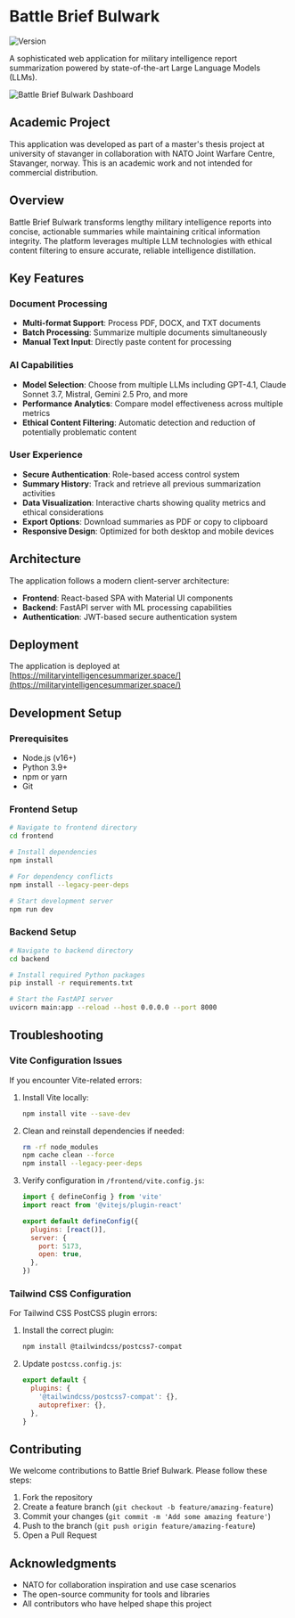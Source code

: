 # Battle Brief Bulwark

![Version](https://img.shields.io/badge/version-1.0.0-blue.svg)

A sophisticated web application for military intelligence report summarization powered by state-of-the-art Large Language Models (LLMs).

![Battle Brief Bulwark Dashboard](https://raw.githubusercontent.com/RanaMuhammadUmair/Battle-Brief-Bulwark/main/frontend/public/picture/Battle-brief-bulwark.gif)

## Academic Project

This application was developed as part of a master's thesis project at university of stavanger in collaboration with NATO Joint Warfare Centre, Stavanger, norway. This is an academic work and not intended for commercial distribution.

## Overview

Battle Brief Bulwark transforms lengthy military intelligence reports into concise, actionable summaries while maintaining critical information integrity. The platform leverages multiple LLM technologies with ethical content filtering to ensure accurate, reliable intelligence distillation.

## Key Features

### Document Processing
- **Multi-format Support**: Process PDF, DOCX, and TXT documents
- **Batch Processing**: Summarize multiple documents simultaneously
- **Manual Text Input**: Directly paste content for processing

### AI Capabilities
- **Model Selection**: Choose from multiple LLMs including GPT-4.1, Claude Sonnet 3.7, Mistral, Gemini 2.5 Pro, and more
- **Performance Analytics**: Compare model effectiveness across multiple metrics
- **Ethical Content Filtering**: Automatic detection and reduction of potentially problematic content

### User Experience
- **Secure Authentication**: Role-based access control system
- **Summary History**: Track and retrieve all previous summarization activities
- **Data Visualization**: Interactive charts showing quality metrics and ethical considerations
- **Export Options**: Download summaries as PDF or copy to clipboard
- **Responsive Design**: Optimized for both desktop and mobile devices

## Architecture

The application follows a modern client-server architecture:

- **Frontend**: React-based SPA with Material UI components
- **Backend**: FastAPI server with ML processing capabilities
- **Authentication**: JWT-based secure authentication system

## Deployment

The application is deployed at [https://militaryintelligencesummarizer.space/](https://militaryintelligencesummarizer.space/)

## Development Setup

### Prerequisites
- Node.js (v16+)
- Python 3.9+
- npm or yarn
- Git

### Frontend Setup

```bash
# Navigate to frontend directory
cd frontend

# Install dependencies
npm install

# For dependency conflicts
npm install --legacy-peer-deps

# Start development server
npm run dev
```

### Backend Setup

```bash
# Navigate to backend directory
cd backend

# Install required Python packages
pip install -r requirements.txt

# Start the FastAPI server
uvicorn main:app --reload --host 0.0.0.0 --port 8000
```

## Troubleshooting

### Vite Configuration Issues

If you encounter Vite-related errors:

1. Install Vite locally:
   ```bash
   npm install vite --save-dev
   ```

2. Clean and reinstall dependencies if needed:
   ```bash
   rm -rf node_modules
   npm cache clean --force
   npm install --legacy-peer-deps
   ```

3. Verify configuration in `/frontend/vite.config.js`:
   ```javascript
   import { defineConfig } from 'vite'
   import react from '@vitejs/plugin-react'

   export default defineConfig({
     plugins: [react()],
     server: {
       port: 5173,
       open: true,
     },
   })
   ```

### Tailwind CSS Configuration

For Tailwind CSS PostCSS plugin errors:

1. Install the correct plugin:
   ```bash
   npm install @tailwindcss/postcss7-compat
   ```

2. Update `postcss.config.js`:
   ```javascript
   export default {
     plugins: {
       '@tailwindcss/postcss7-compat': {},
       autoprefixer: {},
     },
   }
   ```

## Contributing

We welcome contributions to Battle Brief Bulwark. Please follow these steps:

1. Fork the repository
2. Create a feature branch (`git checkout -b feature/amazing-feature`)
3. Commit your changes (`git commit -m 'Add some amazing feature'`)
4. Push to the branch (`git push origin feature/amazing-feature`)
5. Open a Pull Request


## Acknowledgments

- NATO for collaboration inspiration and use case scenarios
- The open-source community for tools and libraries
- All contributors who have helped shape this project


